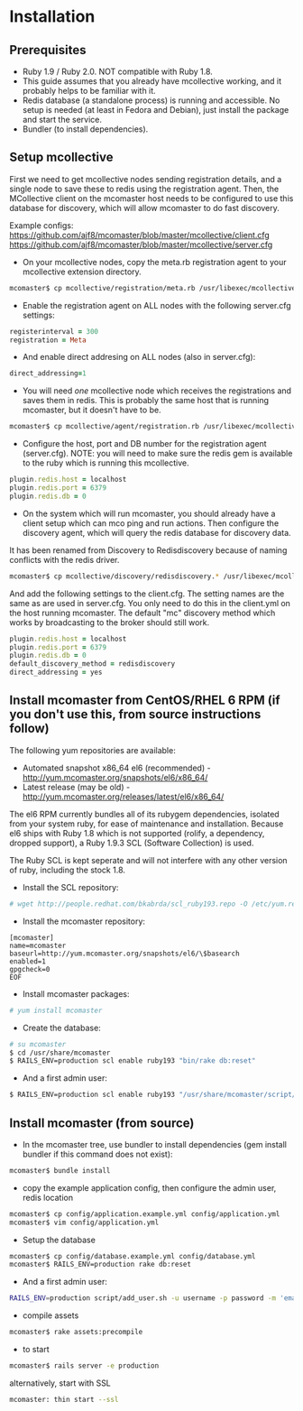 Installation
============

Prerequisites
-----------------

 * Ruby 1.9 / Ruby 2.0. NOT compatible with Ruby 1.8.
 * This guide assumes that you already have mcollective working, and it probably helps to be familiar with it.
 * Redis database (a standalone process) is running and accessible. No setup is needed (at least in Fedora and Debian), just install the package and start the service.
 * Bundler (to install dependencies).

Setup mcollective
-----------------

First we need to get mcollective nodes sending registration details, and a single node to save these to redis using the registration agent. Then, the MCollective client on the mcomaster host needs to be configured to use this database for discovery, which will allow mcomaster to do fast discovery.

Example configs: https://github.com/ajf8/mcomaster/blob/master/mcollective/client.cfg https://github.com/ajf8/mcomaster/blob/master/mcollective/server.cfg

  * On your mcollective nodes, copy the meta.rb registration agent to your
mcollective extension directory.

``` bash
mcomaster$ cp mcollective/registration/meta.rb /usr/libexec/mcollective/mcollective/registration/meta.rb
```

  * Enable the registration agent on ALL nodes with the following server.cfg settings:

``` ruby
registerinterval = 300
registration = Meta
```

  * And enable direct addresing on ALL nodes (also in server.cfg):

``` ruby
direct_addressing=1
```

  * You will need *one* mcollective node which receives the registrations and saves them in redis. This is probably the same host that is running mcomaster, but it doesn't have to be.

``` bash
mcomaster$ cp mcollective/agent/registration.rb /usr/libexec/mcollective/mcollective/agent/
```

  * Configure the host, port and DB number for the registration agent (server.cfg). NOTE: you will need to make sure the redis gem is available to the ruby which is running this mcollective.

``` ruby
plugin.redis.host = localhost
plugin.redis.port = 6379
plugin.redis.db = 0
```

  * On the system which will run mcomaster, you should already have a client setup which can mco ping and run actions. Then configure the discovery agent, which will query the redis database for discovery data.

  It has been renamed from Discovery to Redisdiscovery because of naming conflicts with the redis driver.

``` bash
mcomaster$ cp mcollective/discovery/redisdiscovery.* /usr/libexec/mcollective/mcollective/discovery/
```

  And add the following settings to the client.cfg. The setting names are the same as are used in server.cfg. You only need to do this in the client.yml on the host running mcomaster. The default "mc" discovery method which works by broadcasting to the broker should still work.

``` ruby
plugin.redis.host = localhost
plugin.redis.port = 6379
plugin.redis.db = 0
default_discovery_method = redisdiscovery
direct_addressing = yes
```

Install mcomaster from CentOS/RHEL 6 RPM (if you don't use this, from source instructions follow)
---------------

The following yum repositories are available:

  * Automated snapshot x86_64 el6 (recommended) - http://yum.mcomaster.org/snapshots/el6/x86_64/
  * Latest release (may be old) - http://yum.mcomaster.org/releases/latest/el6/x86_64/

The el6 RPM currently bundles all of its rubygem dependencies, isolated from your system ruby,
for ease of maintenance and installation. Because el6 ships with Ruby 1.8 which is not
supported (rolify, a dependency, dropped support), a Ruby 1.9.3 SCL (Software Collection) is used.

The Ruby SCL is kept seperate and will not interfere with any other version of ruby, including
the stock 1.8.

  * Install the SCL repository:

``` bash
# wget http://people.redhat.com/bkabrda/scl_ruby193.repo -O /etc/yum.repos.d/scl_ruby193.repo
```

  * Install the mcomaster repository:

``` cat >/etc/yum.repos.d/mcomaster.repo <<EOF
[mcomaster]
name=mcomaster
baseurl=http://yum.mcomaster.org/snapshots/el6/\$basearch
enabled=1
gpgcheck=0
EOF
```

  * Install mcomaster packages:

``` bash
# yum install mcomaster
```

  * Create the database:

``` bash
# su mcomaster
$ cd /usr/share/mcomaster
$ RAILS_ENV=production scl enable ruby193 "bin/rake db:reset"

```

  * And a first admin user:

``` bash
$ RAILS_ENV=production scl enable ruby193 "/usr/share/mcomaster/script/add_user.sh -u user -m user@example.com -p password"
```

Install mcomaster (from source)
---------------

  * In the mcomaster tree, use bundler to install dependencies (gem install bundler if this command does not exist):

``` bash
mcomaster$ bundle install
```

  * copy the example application config, then configure the admin user, redis location

``` bash
mcomaster$ cp config/application.example.yml config/application.yml
mcomaster$ vim config/application.yml
```

  * Setup the database

``` bash
mcomaster$ cp config/database.example.yml config/database.yml
mcomaster$ RAILS_ENV=production rake db:reset
```

  * And a first admin user:

``` bash
RAILS_ENV=production script/add_user.sh -u username -p password -m 'email@domain.com'
```

  * compile assets

``` bash
mcomaster$ rake assets:precompile
```

  * to start

``` bash
mcomaster$ rails server -e production
```

  alternatively, start with SSL

``` bash
mcomaster: thin start --ssl
```
